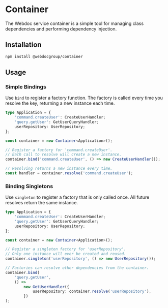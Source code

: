 # Container

The Webdoc service container is a simple tool for managing class dependencies and performing dependency injection.

## Installation

```bash
npm install @webdocgroup/container
```

## Usage

### Simple Bindings

Use `bind` to register a factory function. The factory is called every time you resolve the key, returning a new instance each time.

```ts
type Application = {
    'command.createUser': CreateUserHandler;
    'query.getUser': GetUserQueryHandler;
    userRepository: UserRepository;
};

const container = new Container<Application>();

// Register a factory for 'command.createUser'.
// Each call to resolve will create a new instance.
container.bind('command.createUser', () => new CreateUserHandler());

// Resolving returns a new instance every time.
const handler = container.resolve('command.createUser');
```

### Binding Singletons

Use `singleton` to register a factory that is only called once. All future resolves return the same instance.

```ts
type Application = {
    'command.createUser': CreateUserHandler;
    'query.getUser': GetUserQueryHandler;
    userRepository: UserRepository;
};

const container = new Container<Application>();

// Register a singleton factory for 'userRepository'.
// Only one instance will ever be created and reused.
container.singleton('userRepository', () => new UserRepository());

// Factories can resolve other dependencies from the container.
container.bind(
    'query.getUser',
    () =>
        new GetUserHandler({
            userRepository: container.resolve('userRepository'),
        })
);
```
